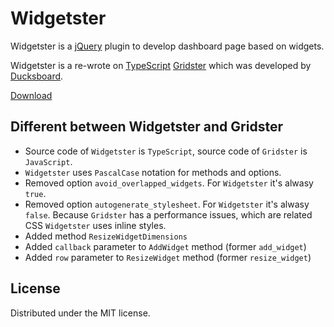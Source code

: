 Widgetster
===========

Widgetster is a [jQuery](http://jquery.com/) plugin to develop dashboard page based on widgets.

Widgetster is a re-wrote on [TypeScript](http://www.typescriptlang.org/) [Gridster](http://gridster.net/) which was developed by [Ducksboard](https://github.com/ducksboard).

[Download](https://bitbucket.org/DuC/widgetster/downloads)

## Different between Widgetster and Gridster

* Source code of `Widgetster` is `TypeScript`, source code of `Gridster` is `JavaScript`.
* `Widgetster` uses `PascalCase` notation for methods and options.
* Removed option `avoid_overlapped_widgets`. For `Widgetster` it's alwasy `true`.
* Removed option `autogenerate_stylesheet`. For `Widgetster` it's alwasy `false`. Because `Gridster` has a performance issues, which are related CSS `Widgetster` uses inline styles.
* Added method `ResizeWidgetDimensions`
* Added `callback` parameter to `AddWidget` method (former `add_widget`)
* Added `row` parameter to `ResizeWidget` method (former `resize_widget`)


## License

Distributed under the MIT license.